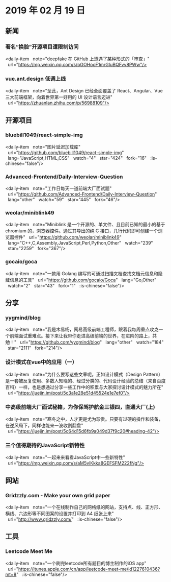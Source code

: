 # 2019 年 02 月 19 日

## 新闻

### 著名“换脸”开源项目遭限制访问

<daily-item
  note="deepfake 在 GitHub 上遭遇了某种形式的「审查」"
  url="https://mp.weixin.qq.com/s/oGOHooF1mrGIuBQFvv8PWw"/>

### vue.ant.design 低调上线

<daily-item
  note="至此，Ant Design 已经全面覆盖了 React、Angular、Vue 三大前端框架，向着世界第一好用的 UI 设计语言迈进"
  url="https://zhuanlan.zhihu.com/p/56988109"/>

## 开源项目

### bluebill1049/react-simple-img

<daily-item
  note="图片延迟加载库"
  url="https://github.com/bluebill1049/react-simple-img"
  lang="JavaScript,HTML,CSS"
  watch="4"
  star="424"
  fork="16"
  :is-chinese="false"/>

### Advanced-Frontend/Daily-Interview-Question

<daily-item
  note="工作日每天一道前端大厂面试题"
  url="https://github.com/Advanced-Frontend/Daily-Interview-Question"
  lang="other"
  watch="59"
  star="445"
  fork="46"/>

### weolar/miniblink49

<daily-item
  note="Miniblink 是一个开源的、单文件、且目前已知的最小的基于 chromium 的，浏览器控件。通过其导出的纯 C 接口，几行代码即可创建一个浏览器控件"
  url="https://github.com/weolar/miniblink49"
  lang="C++,C,Assembly,JavaScript,Perl,Python,Other"
  watch="239"
  star="2259"
  fork="367"/>

### gocaio/goca

<daily-item
  note="一款用 Golang 编写的可通过扫描文档查找文档元信息和隐藏信息的工具"
  url="https://github.com/gocaio/Goca"
  lang="Go,Other"
  watch="2"
  star="43"
  fork="1"
  :is-chinese="false"/>

## 分享

### yygmind/blog

<daily-item
  note="我是木易杨，网易高级前端工程师，跟着我每周重点攻克一个前端面试重难点。接下来让我带你走进高级前端的世界，在进阶的路上，共勉！"
  url="https://github.com/yygmind/blog"
  lang="other"
  watch="184"
  star="2111"
  fork="214"/>

### 设计模式在vue中的应用（一）

<daily-item
  note="为什么要写这些文章呢。正如设计模式（Design Pattern）是一套被反复使用、多数人知晓的、经过分类的、代码设计经验的总结（来自百度百科）一样，也是想通过分享一些工作中的积累与大家探讨设计模式的魅力所在"
  url="https://juejin.im/post/5c3a1e28e51d45524e1e7ef0"/>

### 中高级前端大厂面试秘籍，为你保驾护航金三银四，直通大厂(上)

<daily-item
  note="寒冬之中，人才更是尤为珍贵。只要有过硬的操作和装备，在逆风局下，同样也能来一波收割翻盘"
  url="https://juejin.im/post/5c64d15d6fb9a049d37f9c20#heading-42"/>

### 三个值得期待的JavaScript新特性

<daily-item
  note="一起来来看看JavaScript中一些新特性"
  url="https://mp.weixin.qq.com/s/aM5vlKkka8GEFSFM222fNg"/>

## 网站

### Gridzzly.com - Make your own grid paper

<daily-item
  note="一个在线制作自己的网格纸的网站，支持点、线、正方形、横线、六边形等不同图案的设置并打印到 A4 纸张上来"
  url="http://www.gridzzly.com/"
  :is-chinese="false"/>

## 工具

### Leetcode Meet Me

<daily-item
  note="一个刷完leetcode所有题目的博主制作的iOS app"
  url="https://itunes.apple.com/cn/app/leetcode-meet-me/id1227610436?mt=8"
  :is-chinese="false"/>